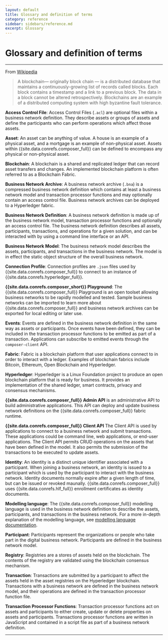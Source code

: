 ```yaml
---
layout: default
title: Glossary and definition of terms
category: reference
sidebar: sidebars/reference.md
excerpt: Glossary
---
```


# Glossary and definition of terms

---

From [Wikipedia](https://en.wikipedia.org/wiki/Blockchain_(database))

> A blockchain— originally block chain — is a distributed database that maintains a continuously-growing list of records called blocks. Each block contains a timestamp and a link to a previous block. The data in a block cannot be altered retrospectively. Blockchains are an example of a distributed computing system with high byzantine fault tolerance.


**Access Control File**: Access Control Files (`.acl`) are optional files within a business network definition. They describe assets or groups of assets and define the participants who can perform operations which affect those assets.

**Asset**: An asset can be anything of value. A house is an example of a physical asset, and a mortgage is an example of non-physical asset. Assets within {{site.data.conrefs.composer_full}} can be defined to encompass any physical or non-physical asset.

**Blockchain**: A blockchain is a shared and replicated ledger that can record asset transfers and changes. An implemented blockchain platform is often referred to as a Blockchain Fabric.

**Business Network Archive**: A business network archive (`.bna`) is a compressed business network definition which contains at least a business network model and transaction processor functions and may optionally contain an access control file. Business network archives can be deployed to a Hyperledger fabric.

**Business Network Definition**: A business network definition is made up of the business network model, transaction processor functions and optionally an access control file. The business network definition describes all assets, participants, transactions, and operations for a given solution, and can be interacted with by using a command line interface or an API.

**Business Network Model**: The business network model describes the assets, participants, and transactions in the business network. The model is in effect the static object structure of the overall business network.

**Connection Profile**: Connection profiles are `.json` files used by {{site.data.conrefs.composer_full}} to connect to an instance of {{site.data.conrefs.hyperledger_full}}.

**{{site.data.conrefs.composer_short}} Playground**: The {{site.data.conrefs.composer_full}} Playground is an open toolset allowing business networks to be rapidly modelled and tested. Sample business networks can be imported to learn more about {{site.data.conrefs.composer_full}} and business network archives can be exported for local editing or later use.

**Events**: Events are defined in the business network definition in the same way as assets or participants. Once events have been defined, they can be included in the transaction processor functions to be emitted as part of a transaction. Applications can subscribe to emitted events through the `composer-client` API.

**Fabric**: Fabric is a blockchain platform that user applications connect to in order to interact with a ledger. Examples of blockchain fabrics include Bitcoin, Ethereum, Open Blockchain and Hyperledger.

**Hyperledger**: Hyperledger is a Linux Foundation project to produce an open blockchain platform that is ready for business. It provides an implementation of the shared ledger, smart contracts, privacy and consensus mechanisms.

**{{site.data.conrefs.composer_full}} Admin API** is an administrative API to build administrative applications. This API can deploy and update business network definitions on the {{site.data.conrefs.composer_full}} fabric runtime.

**{{site.data.conrefs.composer_full}} Client API** The Client API is used by applications to connect to a business network and submit transactions. These applications could be command line, web applications, or end-user applications. The Client API permits CRUD operations on the assets that have been defined in the model. It also permits the submission of the transactions to be executed to update assets.

**Identity**: An identity is a distinct unique identifier associated with a participant. When joining a business network, an identity is issued to a participant which is used by the participant to interact with the business network. Identity documents normally expire after a given length of time, but can be issued or revoked maunally. {{site.data.conrefs.composer_full}} uses {{site.data.conrefs.hlf_full}} enrollment certificates as identity documents.

**Modelling language**: The {{site.data.conrefs.composer_full}} modelling language is used in the business network definition to describe the assets, participants, and transactions in the business network. For a more in-depth explanation of the modelling language, see [modelling language documentation](../reference/cto_language.html).

**Participant**: Participants represent the organizations or people who take part in the digital business network. Participants are defined in the business network model.

**Registry**: Registries are a stores of assets held on the blockchain. The contents of the registry are validated using the blockchain consensus mechanism.

**Transaction**: Transactions are submitted by a participant to affect the assets held in the asset registries on the Hyperledger blockchain. Transactions with a business network are defined in the business network model, and their operations are defined in the transaction processor function file.

**Transaction Processor Functions**: Transaction processor functions act on assets and participants to either create, update or delete properties on assets and participants. Transactions processor functions are written in JavaScript and contained in a script file as part of a business network definition.

---

